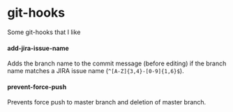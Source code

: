 # git-hooks
Some git-hooks that I like

#### add-jira-issue-name
Adds the branch name to the commit message (before editing) if the branch name matches a JIRA issue name (`^[A-Z]{3,4}-[0-9]{1,6}$`).

#### prevent-force-push
Prevents force push to master branch and deletion of master branch.
